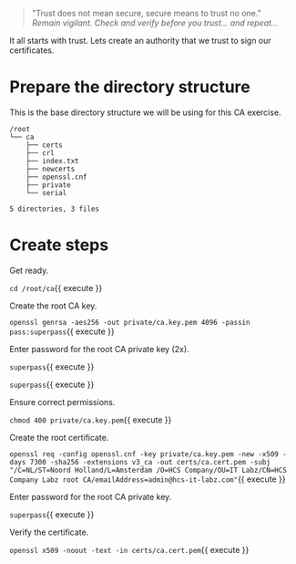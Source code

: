 > "Trust does not mean secure, secure means to trust no one."  
> _Remain vigilant. Check and verify before you trust... and repeat..._

It all starts with trust. Lets create an authority that we trust to sign our certificates.

# Prepare the directory structure

This is the base directory structure we will be using for this CA exercise.

```shell
/root
└── ca
    ├── certs
    ├── crl
    ├── index.txt
    ├── newcerts
    ├── openssl.cnf
    ├── private
    └── serial

5 directories, 3 files
```

# Create steps

Get ready.

`cd /root/ca`{{ execute }}

Create the root CA key.

`openssl genrsa -aes256 -out private/ca.key.pem 4096 -passin pass:superpass`{{ execute }}

Enter password for the root CA private key (2x).

`superpass`{{ execute }}

`superpass`{{ execute }}

Ensure correct permissions.

`chmod 400 private/ca.key.pem`{{ execute }}

Create the root certificate.

`openssl req -config openssl.cnf -key private/ca.key.pem -new -x509 -days 7300 -sha256 -extensions v3_ca -out certs/ca.cert.pem -subj "/C=NL/ST=Noord Holland/L=Amsterdam /O=HCS Company/OU=IT Labz/CN=HCS Company Labz root CA/emailAddress=admin@hcs-it-labz.com"`{{ execute }}

Enter password for the root CA private key.

`superpass`{{ execute }}

Verify the certificate.

`openssl x509 -noout -text -in certs/ca.cert.pem`{{ execute }}
